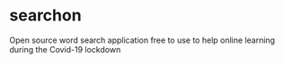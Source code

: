 # searchon
Open source word search application free to use to help online learning during the Covid-19 lockdown
